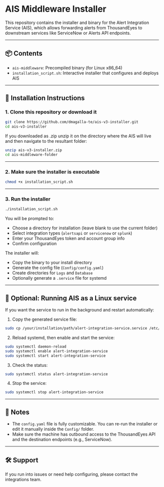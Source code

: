 # AIS Middleware Installer

This repository contains the installer and binary for the Alert Integration Service (AIS), which allows forwarding alerts from ThousandEyes to downstream services like ServiceNow or Alerts API endpoints.

---

## 📦 Contents

- `ais-middleware`: Precompiled binary (for Linux x86_64)
- `installation_script.sh`: Interactive installer that configures and deploys AIS

---

## 🚀 Installation Instructions

### 1. Clone this repository or download it

```bash
git clone https://github.com/dmagalla-te/ais-v3-installer.git
cd ais-v3-installer
```

If you downloaded as .zip unzip it on the directory where the AIS will live and then navigate to the resultant folder:
```bash 
unzip ais-v3-installer.zip
cd ais-middleware-folder
```

---

### 2. Make sure the installer is executable

```bash
chmod +x installation_script.sh
```

---

### 3. Run the installer

```bash
./installation_script.sh
```

You will be prompted to:

- Choose a directory for installation (leave blank to use the current folder)
- Select integration types (`alertsapi` or `servicenow` or `splunk`)
- Enter your ThousandEyes token and account group info
- Confirm configuration

The installer will:
- Copy the binary to your install directory
- Generate the config file (`Config/config.yaml`)
- Create directories for `Logs` and `Database`
- Optionally generate a `.service` file for systemd

---

## 🔧 Optional: Running AIS as a Linux service

If you want the service to run in the background and restart automatically:

1. Copy the generated service file:

```bash
sudo cp /your/installation/path/alert-integration-service.service /etc/systemd/system/
```

2. Reload systemd, then enable and start the service:

```bash
sudo systemctl daemon-reload
sudo systemctl enable alert-integration-service
sudo systemctl start alert-integration-service
```

3. Check the status:

```bash
sudo systemctl status alert-integration-service
```

4. Stop the service:

```bash
sudo systemctl stop alert-integration-service
```

---

## 📝 Notes

- The `config.yaml` file is fully customizable. You can re-run the installer or edit it manually inside the `Config/` folder.
- Make sure the machine has outbound access to the ThousandEyes API and the destination endpoints (e.g., ServiceNow).

---

## 🛠 Support

If you run into issues or need help configuring, please contact the integrations team.
